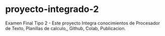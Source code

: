 # proyecto-integrado-2
 Examen Final Tipo 2 - Este proyecto Integra conocimientos de Procesador de Texto, Planillas de calculo,, Github, Colab, Publicacion.
